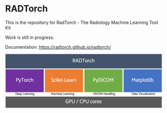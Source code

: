 
# RADTorch

This is the repository for RadTorch - The Radiology Machine Learning Tool Kit

Work is still in progress.

Documentation: https://radtorch.github.io/radtorch/



![](/docs/radtorch_stack.png)
